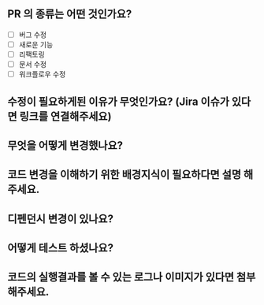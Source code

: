 ## PR 의 종류는 어떤 것인가요?

- [ ] 버그 수정
- [ ] 새로운 기능
- [ ] 리팩토링
- [ ] 문서 수정
- [ ] 워크플로우 수정

## 수정이 필요하게된 이유가 무엇인가요? (Jira 이슈가 있다면 링크를 연결해주세요)

## 무엇을 어떻게 변경했나요?

## 코드 변경을 이해하기 위한 배경지식이 필요하다면 설명 해주세요.

## 디펜던시 변경이 있나요?

## 어떻게 테스트 하셨나요?

## 코드의 실행결과를 볼 수 있는 로그나 이미지가 있다면 첨부해주세요.
